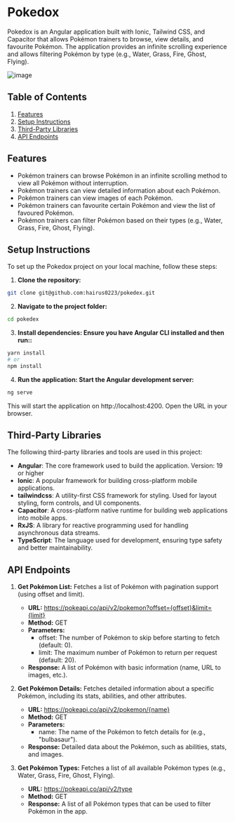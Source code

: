 # Pokedox

Pokedox is an Angular application built with Ionic, Tailwind CSS, and Capacitor that allows Pokémon trainers to browse, view details, and favourite Pokémon. The application provides an infinite scrolling experience and allows filtering Pokémon by type (e.g., Water, Grass, Fire, Ghost, Flying).

![image](https://github.com/user-attachments/assets/e8abadca-fd50-49f1-b228-db21947ae7aa)


## Table of Contents

1. [Features](#features)
2. [Setup Instructions](#setup-instructions)
3. [Third-Party Libraries](#third-party-libraries)
4. [API Endpoints](#api-endpoints)

## Features

- Pokémon trainers can browse Pokémon in an infinite scrolling method to view all Pokémon without interruption.
- Pokémon trainers can view detailed information about each Pokémon.
- Pokémon trainers can view images of each Pokémon.
- Pokémon trainers can favourite certain Pokémon and view the list of favoured Pokémon.
- Pokémon trainers can filter Pokémon based on their types (e.g., Water, Grass, Fire, Ghost, Flying).

## Setup Instructions

To set up the Pokedox project on your local machine, follow these steps:

1. **Clone the repository:**

```bash
git clone git@github.com:hairus0223/pokedex.git
```

2. **Navigate to the project folder:**

```bash
cd pokedex
```

3. **Install dependencies: Ensure you have Angular CLI installed and then run::**

```bash
yarn install
# or
npm install
```

4. **Run the application: Start the Angular development server:**

```bash
ng serve
```

This will start the application on http://localhost:4200. Open the URL in your browser.

## Third-Party Libraries

The following third-party libraries and tools are used in this project:

- **Angular**: The core framework used to build the application.
  Version: 19 or higher
- **Ionic**: A popular framework for building cross-platform mobile applications.
- **tailwindcss**: A utility-first CSS framework for styling. Used for layout styling, form controls, and UI components.
- **Capacitor**: A cross-platform native runtime for building web applications into mobile apps.
- **RxJS**: A library for reactive programming used for handling asynchronous data streams.
- **TypeScript**: The language used for development, ensuring type safety and better maintainability.

## API Endpoints

1. **Get Pokémon List:**
   Fetches a list of Pokémon with pagination support (using offset and limit).

   - **URL:** https://pokeapi.co/api/v2/pokemon?offset={offset}&limit={limit}
   - **Method:** GET
   - **Parameters:**
     - offset: The number of Pokémon to skip before starting to fetch (default: 0).
     - limit: The maximum number of Pokémon to return per request (default: 20).
   - **Response:** A list of Pokémon with basic information (name, URL to images, etc.).

2. **Get Pokémon Details:**
   Fetches detailed information about a specific Pokémon, including its stats, abilities, and other attributes.

   - **URL:** https://pokeapi.co/api/v2/pokemon/{name}
   - **Method:** GET
   - **Parameters:**
     - name: The name of the Pokémon to fetch details for (e.g., "bulbasaur").
   - **Response:** Detailed data about the Pokémon, such as abilities, stats, and images.

3. **Get Pokémon Types:**
   Fetches a list of all available Pokémon types (e.g., Water, Grass, Fire, Ghost, Flying).

   - **URL:** https://pokeapi.co/api/v2/type
   - **Method:** GET
   - **Response:** A list of all Pokémon types that can be used to filter Pokémon in the app.
